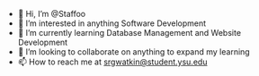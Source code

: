 - 👋 Hi, I’m @Staffoo
- 👀 I’m interested in anything Software Development
- 🌱 I’m currently learning Database Management and Website Development
- 💞️ I’m looking to collaborate on anything to expand my learning
- 📫 How to reach me at srgwatkin@student.ysu.edu
